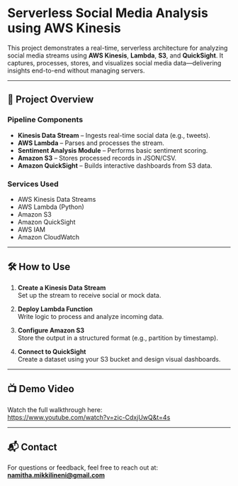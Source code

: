 # Serverless Social Media Analysis using AWS Kinesis

This project demonstrates a real-time, serverless architecture for analyzing social media streams using **AWS Kinesis**, **Lambda**, **S3**, and **QuickSight**. It captures, processes, stores, and visualizes social media data—delivering insights end-to-end without managing servers.

---

## 🚀 Project Overview

### Pipeline Components
- **Kinesis Data Stream** – Ingests real-time social data (e.g., tweets).
- **AWS Lambda** – Parses and processes the stream.
- **Sentiment Analysis Module** – Performs basic sentiment scoring.
- **Amazon S3** – Stores processed records in JSON/CSV.
- **Amazon QuickSight** – Builds interactive dashboards from S3 data.

### Services Used
- AWS Kinesis Data Streams  
- AWS Lambda (Python)  
- Amazon S3  
- Amazon QuickSight  
- AWS IAM  
- Amazon CloudWatch  

---

## 🛠️ How to Use

1. **Create a Kinesis Data Stream**  
   Set up the stream to receive social or mock data.

2. **Deploy Lambda Function**  
   Write logic to process and analyze incoming data.

3. **Configure Amazon S3**  
   Store the output in a structured format (e.g., partition by timestamp).

4. **Connect to QuickSight**  
   Create a dataset using your S3 bucket and design visual dashboards.

---

## 📺 Demo Video

Watch the full walkthrough here:  
https://www.youtube.com/watch?v=zic-CdxjUwQ&t=4s

---

## 📬 Contact

For questions or feedback, feel free to reach out at:  
**namitha.mikkilineni@gmail.com**
